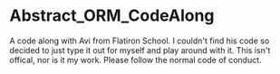 # Abstract_ORM_CodeAlong
A code along with Avi from Flatiron School. I couldn't find his code so decided to just type it out for myself and play around with it. This isn't offical, nor is it my work. Please follow the normal code of conduct. 